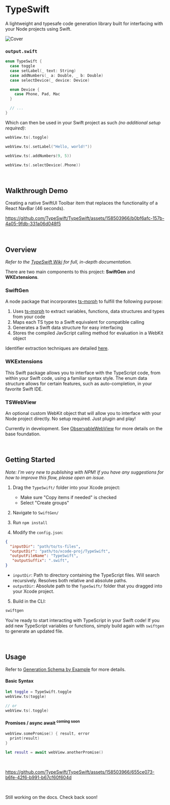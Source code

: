 # TypeSwift
A lightweight and typesafe code generation library built for interfacing with your Node projects using Swift.

![Cover](https://github.com/TypeSwift/TypeSwift/assets/158503966/ad793b15-ae1d-461e-b4a6-600470474de5)

### `output.swift`

```swift
enum TypeSwift {
  case toggle
  case setLabel(_ text: String)
  case addNumbers(_ a: Double, _ b: Double)
  case selectDevice(_ device: Device)

  enum Device {
    case Phone, Pad, Mac
  }

  // ...
}
```

Which can then be used in your Swift project as such _(no additional setup required)_:

```swift
webView.ts(.toggle)

webView.ts(.setLabel("Hello, world!"))

webView.ts(.addNumbers(9, 5))

webView.ts(.selectDevice(.Phone))
```

<p>&nbsp;</p>

## Walkthrough Demo

Creating a native SwiftUI Toolbar item that replaces the functionality of a React NavBar (46 seconds).

https://github.com/TypeSwift/TypeSwift/assets/158503966/b0bf6afc-157b-4a05-9fdb-331a06d048f5

<p>&nbsp;</p>

## Overview

*Refer to the [TypeSwift Wiki](https://github.com/TypeSwift/TypeSwift/wiki) for full, in-depth documentation.*

There are two main components to this project: **SwiftGen** and **WKExtensions**.

### SwiftGen

A node package that incorporates [ts-morph](https://github.com/dsherret/ts-morph) to fulfill the following purpose:

1. Uses [ts-morph](https://github.com/dsherret/ts-morph) to extract variables, functions, data structures and types from your code
2. Maps each TS type to a Swift equivalent for compatible calling
3. Generates a Swift data structure for easy interfacing
4. Stores the compiled JavScript calling method for evaluation in a WebKit object

Identifier extraction techniques are detailed [here](https://github.com/TypeSwift/TypeSwift/wiki/Extraction-Techniques#extracting-variables).

### WKExtensions

This Swift package allows you to interface with the TypeScript code, from within your Swift code, using a familiar syntax style. The enum data structure allows for certain features, such as auto-completion, in your favorite Swift IDE.

### TSWebView

An optional custom WebKit object that will allow you to interface with your Node project directly. No setup required. Just plugin and play!

Currently in development. See [ObservableWebView](https://github.com/buzsh/ObservableWebView) for more details on the base foundation.

<p>&nbsp;</p>

## Getting Started

*Note: I'm very new to publishing with NPM! If you have any suggestions for how to improve this flow, please open an issue.*

1. Drag the `TypeSwift/` folder into your Xcode project:

   - Make sure "Copy items if needed" is checked
   - Select "Create groups"

2. Navigate to `SwiftGen/`
3. Run `npm install`
4. Modify the `config.json`:

```json
{
  "inputDir": "path/to/ts-files",
  "outputDir": "path/to/xcode-proj/TypeSwift",
  "outputFileName": "TypeSwift",
   "outputSuffix": ".swift",
}
```

- `inputDir`: Path to directory containing the TypeScript files. Will search recursively. Resolves both relative and absolute paths.
- `outputDir`: Absolute path to the `TypeSwift/` folder that you dragged into your Xcode project.

5. Build in the CLI:

```sh
swiftgen
```

You're ready to start interacting with TypeScript in your Swift code! If you add new TypeScript variables or functions, simply build again with `swiftgen` to generate an updated file.

<p>&nbsp;</p>

## Usage

Refer to [Generation Schema by Example](https://github.com/TypeSwift/TypeSwift/wiki/Generation-Schema-by-Example) for more details.

#### Basic Syntax

```swift
let toggle = TypeSwift.toggle
webView.ts(toggle)

// or
webView.ts(.toggle)
```

#### Promises / async await <sup>coming soon</sup>

```swift
webView.somePromise() { result, error
  print(result)
}

let result = await webView.anotherPromise()
```

<p>&nbsp;</p>

https://github.com/TypeSwift/TypeSwift/assets/158503966/655ce073-b6fe-42f6-b991-b67cf60f604d

<p>&nbsp;</p>

Still working on the docs. Check back soon!

<p>&nbsp;</p>
